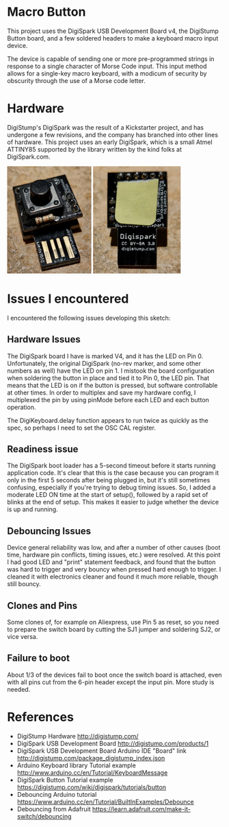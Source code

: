 # Macro Button

This project uses the DigiSpark USB Development Board v4, the DigiStump Button board, and a few soldered headers to make a keyboard macro input device.

The device is capable of sending one or more pre-programmed strings in response to a single character of Morse Code input.  This input method allows for a single-key macro keyboard, with a modicum of security by obscurity through the use of a Morse code letter.

# Hardware
DigiStump's DigiSpark was the result of a Kickstarter project, and has undergone a few revisions, and the company has branched into other lines of hardware. This project uses an early DigiSpark, which is a small Atmel ATTINY85 supported by the library written by the kind folks at DigiSpark.com.

![Image of Front](docs/front.jpg) ![Image of Back](docs/back.jpg)

# Issues I encountered
I encountered the following issues developing this sketch:

## Hardware Issues
The DigiSpark board I have is marked V4, and it has the LED on Pin 0. Unfortunately, the original DigiSpark (no-rev marker, and some other numbers as well) have the LED on pin 1. I mistook the board configuration when soldering the button in place and tied it to Pin 0, the LED pin. That means that the LED is on if the button is pressed, but software controllable at other times. In order to multiplex and save my hardware config, I multiplexed the pin by using pinMode before each LED and each button operation.

The DigiKeyboard.delay function appears to run twice as quickly as the spec, so perhaps I need to set the OSC CAL register.

## Readiness issue
The DigiSpark boot loader has a 5-second timeout before it starts running application code. It's clear that this is the case because you can program it only in the first 5 seconds after being plugged in, but it's still sometimes confusing, especially if you're trying to debug timing issues. So, I added a moderate LED ON time at the start of setup(), followed by a rapid set of blinks at the end of setup. This makes it easier to judge whether the device is up and running. 

## Debouncing Issues
Device general reliability was low, and after a number of other causes (boot time, hardware pin conflicts, timing issues, etc.) were resolved. At this point I had good LED and "print" statement feedback, and found that the button was hard to trigger and very bouncy when pressed hard enough to trigger. I cleaned it with electronics cleaner and found it much more reliable, though still bouncy.

## Clones and Pins
Some clones of, for example on Aliexpress, use Pin 5 as reset, so you need to prepare the switch board by cutting the SJ1 jumper and soldering SJ2, or vice versa.

## Failure to boot
About 1/3 of the devices fail to boot once the switch board is attached, even with all pins cut from the 6-pin header except the input pin. More study is needed.

# References
- DigiStump Hardware http://digistump.com/
- DigiSpark USB Development Board http://digistump.com/products/1
- DigiSpark USB Development Board Arduino IDE "Board" link http://digistump.com/package_digistump_index.json
- Arduino Keyboard library Tutorial example http://www.arduino.cc/en/Tutorial/KeyboardMessage
- DigiSpark Button Tutorial example https://digistump.com/wiki/digispark/tutorials/button
- Debouncing Arduino tutorial https://www.arduino.cc/en/Tutorial/BuiltInExamples/Debounce
- Debouncing from Adafruit https://learn.adafruit.com/make-it-switch/debouncing
